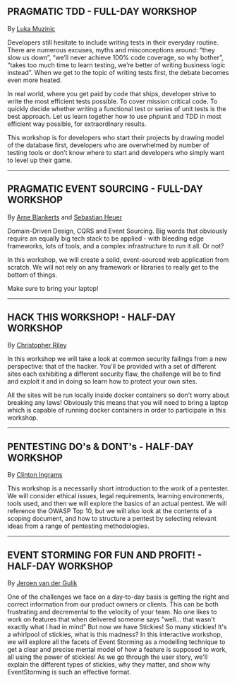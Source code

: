 <a name="pragmatic-tdd"></a>
## PRAGMATIC TDD <span class="text-muted">- FULL-DAY WORKSHOP</span>

By [Luka Muzinic](@baseUrl@/speakers.html#luka-muzinic)

Developers still hesitate to include writing tests in their everyday routine. There are numerous excuses, myths and misconceptions around: “they slow us down”, “we’ll never achieve 100% code coverage, so why bother”, “takes too much time to learn testing, we’re better of writing business logic instead”. When we get to the topic of writing tests first, the debate becomes even more heated.

In real world, where you get paid by code that ships, developer strive to write the most efficient tests possible. To cover mission critical code. To quickly decide whether writing a functional test or series of unit tests is the best approach. Let us learn together how to use phpunit and TDD in most efficient way possible, for extraordinary results.

This workshop is for developers who start their projects by drawing model of the database first, developers who are overwhelmed by number of testing tools or don’t know where to start and developers who simply want to level up their game.

---

<a name="pragmatic-event-sourcing"></a>
## PRAGMATIC EVENT SOURCING <span class="text-muted">- FULL-DAY WORKSHOP</span>

By [Arne Blankerts](@baseUrl@/speakers.html#arne-blankerts) and 
[Sebastian Heuer](@baseUrl@/speakers.html#sebastian-heuer)

Domain-Driven Design, CQRS and Event Sourcing. Big words that obviously require an equally big tech stack to be applied - with bleeding edge frameworks, lots of tools, and a complex infrastructure to run it all. Or not?

In this workshop, we will create a solid, event-sourced web application from scratch. We will not rely on any framework or libraries to really get to the bottom of things.
 
Make sure to bring your laptop!

---

<a name="hack-this-workshop"></a>
## HACK THIS WORKSHOP! <span class="text-muted">- HALF-DAY WORKSHOP</span>

By [Christopher Riley](@baseUrl@/speakers.html#christopher-riley)

In this workshop we will take a look at common security failings from a new perspective: that of the hacker. You'll be provided with a set of different sites each exhibiting a different security flaw, the challenge will be to find and exploit it and in doing so learn how to protect your own sites.
 
All the sites will be run locally inside docker containers so don't worry about breaking any laws! Obviously this means that you will need to bring a laptop which is capable of running docker containers in order to participate in this workshop.

---

<a name="pentesting-dos-and-donts"></a>
## PENTESTING DO's & DONT's <span class="text-muted">- HALF-DAY WORKSHOP</span>

By [Clinton Ingrams](@baseUrl@/speakers.html#clinton-ingrams)

This workshop is a necessarily short introduction to the work of a pentester. 
We will consider ethical issues, legal requirements, learning environments, tools used, and then we will explore the basics of an actual pentest. We will reference the OWASP Top 10, but we will also look at the contents of a scoping document, and how to structure a pentest by selecting relevant ideas from a range of pentesting methodologies.

---

<a name="event-storming-for-fun-and-profit"></a>
## EVENT STORMING FOR FUN AND PROFIT! <span class="text-muted">- HALF-DAY WORKSHOP</span>

By [Jeroen van der Gulik](@baseUrl@/speakers.html#jeroen-van-der-gulik)

One of the challenges we face on a day-to-day basis is getting the right and correct information from our product owners or clients. 
This can be both frustrating and decremental to the velocity of your team. No one likes to work on features that when delivered someone says "well... that wasn't exactly what I had in mind" But now we have Stickies! So many stickies! It's a whirlpool of stickies, what is this madness? In this interactive workshop, we will explore all the facets of Event Storming as a modelling technique to get a clear and precise mental model of how a feature is supposed to work, all using the power of stickies! As we go through the user story, we'll explain the different types of stickies, why they matter, and show why EventStorming is such an effective format.